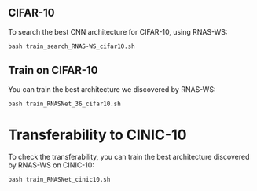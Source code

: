 ## CIFAR-10
To search the best CNN architecture for CIFAR-10, using RNAS-WS:
```
bash train_search_RNAS-WS_cifar10.sh
```

## Train on CIFAR-10
You can train the best architecture we discovered by RNAS-WS:
```
bash train_RNASNet_36_cifar10.sh
```

# Transferability to CINIC-10
To check the transferability, you can train the best architecture discovered by RNAS-WS on CINIC-10:
```
bash train_RNASNet_cinic10.sh
```
